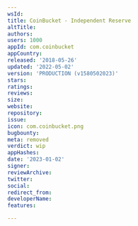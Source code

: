 ```yaml
---
wsId: 
title: CoinBucket - Independent Reserve
altTitle: 
authors: 
users: 1000
appId: com.coinbucket
appCountry: 
released: '2018-05-26'
updated: '2022-05-02'
version: 'PRODUCTION (v1580502023)'
stars: 
ratings: 
reviews: 
size: 
website: 
repository: 
issue: 
icon: com.coinbucket.png
bugbounty: 
meta: removed
verdict: wip
appHashes: 
date: '2023-01-02'
signer: 
reviewArchive: 
twitter: 
social: 
redirect_from: 
developerName: 
features: 

---
```


